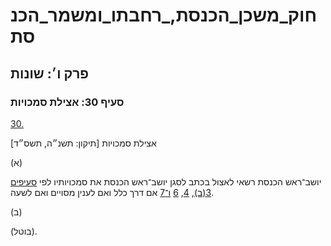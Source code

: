 # חוק_משכן_הכנסת,_רחבתו_ומשמר_הכנסת

## פרק ו׳: שונות

### סעיף 30: אצילת סמכויות

[30.](https://he.wikisource.org/wiki/חוק_משכן_הכנסת,_רחבתו_ומשמר_הכנסת#s_yp_30)

אצילת סמכויות [תיקון: תשנ״ה, תשס״ד]

(א)

יושב־ראש הכנסת רשאי לאצול בכתב לסגן יושב־ראש הכנסת את סמכויותיו לפי [סעיפים 3(ב)](https://he.wikisource.org/wiki/חוק_משכן_הכנסת,_רחבתו_ומשמר_הכנסת#s_yp_3), [4](https://he.wikisource.org/wiki/חוק_משכן_הכנסת,_רחבתו_ומשמר_הכנסת#s_yp_4), [6](https://he.wikisource.org/wiki/חוק_משכן_הכנסת,_רחבתו_ומשמר_הכנסת#s_yp_6) [ו־7](https://he.wikisource.org/wiki/חוק_משכן_הכנסת,_רחבתו_ומשמר_הכנסת#s_yp_7) אם דרך כלל ואם לענין מסויים ואם לשעה.

(ב)

(בוטל).